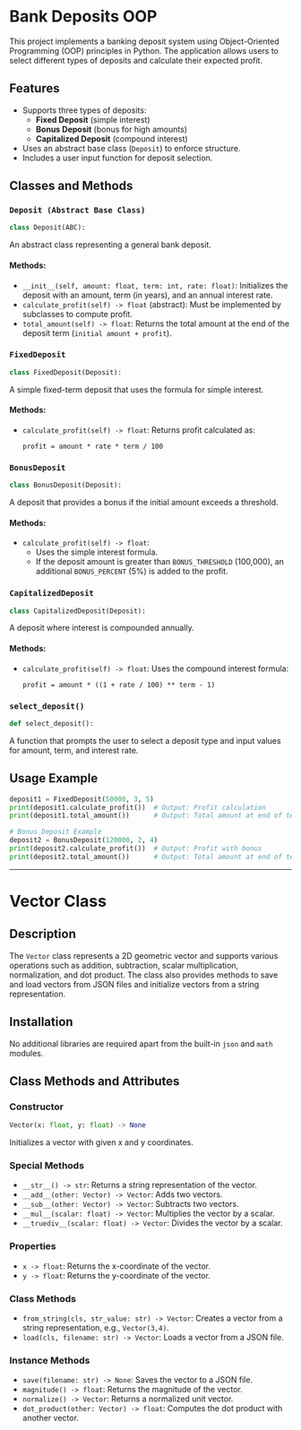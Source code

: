 # Bank Deposits OOP

This project implements a banking deposit system using Object-Oriented Programming (OOP) principles in Python. The application allows users to select different types of deposits and calculate their expected profit.

## Features
- Supports three types of deposits:
  - **Fixed Deposit** (simple interest)
  - **Bonus Deposit** (bonus for high amounts)
  - **Capitalized Deposit** (compound interest)
- Uses an abstract base class (`Deposit`) to enforce structure.
- Includes a user input function for deposit selection.

## Classes and Methods

### `Deposit (Abstract Base Class)`
```python
class Deposit(ABC):
```
An abstract class representing a general bank deposit.

#### Methods:
- `__init__(self, amount: float, term: int, rate: float)`:
  Initializes the deposit with an amount, term (in years), and an annual interest rate.
- `calculate_profit(self) -> float` (abstract):
  Must be implemented by subclasses to compute profit.
- `total_amount(self) -> float`:
  Returns the total amount at the end of the deposit term (`initial amount + profit`).

### `FixedDeposit`
```python
class FixedDeposit(Deposit):
```
A simple fixed-term deposit that uses the formula for simple interest.

#### Methods:
- `calculate_profit(self) -> float`:
  Returns profit calculated as:
  ```
  profit = amount * rate * term / 100
  ```

### `BonusDeposit`
```python
class BonusDeposit(Deposit):
```
A deposit that provides a bonus if the initial amount exceeds a threshold.

#### Methods:
- `calculate_profit(self) -> float`:
  - Uses the simple interest formula.
  - If the deposit amount is greater than `BONUS_THRESHOLD` (100,000), an additional `BONUS_PERCENT` (5%) is added to the profit.

### `CapitalizedDeposit`
```python
class CapitalizedDeposit(Deposit):
```
A deposit where interest is compounded annually.

#### Methods:
- `calculate_profit(self) -> float`:
  Uses the compound interest formula:
  ```
  profit = amount * ((1 + rate / 100) ** term - 1)
  ```

### `select_deposit()`
```python
def select_deposit():
```
A function that prompts the user to select a deposit type and input values for amount, term, and interest rate.


## Usage Example
```python
deposit1 = FixedDeposit(50000, 3, 5)
print(deposit1.calculate_profit())  # Output: Profit calculation
print(deposit1.total_amount())      # Output: Total amount at end of term

# Bonus Deposit Example
deposit2 = BonusDeposit(120000, 2, 4)
print(deposit2.calculate_profit())  # Output: Profit with bonus
print(deposit2.total_amount())      # Output: Total amount at end of term
```

---

# Vector Class

## Description
The `Vector` class represents a 2D geometric vector and supports various operations such as addition, subtraction, scalar multiplication, normalization, and dot product. The class also provides methods to save and load vectors from JSON files and initialize vectors from a string representation.

## Installation
No additional libraries are required apart from the built-in `json` and `math` modules.

## Class Methods and Attributes

### Constructor
```python
Vector(x: float, y: float) -> None
```
Initializes a vector with given x and y coordinates.

### Special Methods
- `__str__() -> str`: Returns a string representation of the vector.
- `__add__(other: Vector) -> Vector`: Adds two vectors.
- `__sub__(other: Vector) -> Vector`: Subtracts two vectors.
- `__mul__(scalar: float) -> Vector`: Multiplies the vector by a scalar.
- `__truediv__(scalar: float) -> Vector`: Divides the vector by a scalar.

### Properties
- `x -> float`: Returns the x-coordinate of the vector.
- `y -> float`: Returns the y-coordinate of the vector.

### Class Methods
- `from_string(cls, str_value: str) -> Vector`: Creates a vector from a string representation, e.g., `Vector(3,4)`.
- `load(cls, filename: str) -> Vector`: Loads a vector from a JSON file.

### Instance Methods
- `save(filename: str) -> None`: Saves the vector to a JSON file.
- `magnitude() -> float`: Returns the magnitude of the vector.
- `normalize() -> Vector`: Returns a normalized unit vector.
- `dot_product(other: Vector) -> float`: Computes the dot product with another vector.

